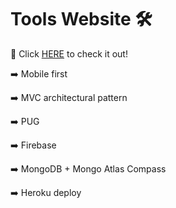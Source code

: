 # Tools Website 🛠
<p>🔗 Click <a href="https://miniapp-tools.herokuapp.com/">HERE</a> to check it out!</p>

<p>➡️ Mobile first</p>
<p>➡️ MVC architectural pattern</p>
<p>➡️ PUG</p>
<p>➡️ Firebase</p>
<p>➡️ MongoDB + Mongo Atlas Compass
<p>➡️ Heroku deploy
